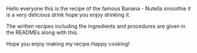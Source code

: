 Hello everyone this is the recipe of the famous Banana - Nutella smoothie it is a very delicious drink hope you enjoy drinking it.

The written recipes including the ingredients and procedures are given in the READMEs along with this.

Hope you enjoy making my recipe.Happy cooking!
